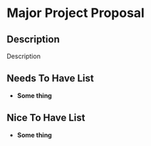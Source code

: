 # Major Project Proposal

## Description
Description

## Needs To Have List
- **Some thing**

## Nice To Have List
- **Some thing**